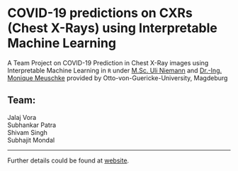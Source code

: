# COVID-19 predictions on CXRs (Chest X-Rays) using Interpretable Machine Learning
A Team Project on COVID-19 Prediction in Chest X-Ray images using Interpretable Machine Learning in `R` under [M.Sc. Uli Niemann](http://www.kmd.ovgu.de/Team/Academic+Staff/Uli+Niemann.html) and [Dr.-Ing. Monique Meuschke](http://www.vismd.de/doku.php?id=people:start) provided by Otto-von-Guericke-University, Magdeburg

## Team:
Jalaj Vora <br>
Subhankar Patra <br>
Shivam Singh <br>
Subhajit Mondal <br>

***

Further details could be found at [website](https://jalajvora.github.io/COVID-19-predictions-on-Chest-X-Rays-using-Interpretable-Machine-Learning/).
